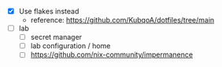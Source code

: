 - [x] Use flakes instead
  - reference: https://github.com/KubqoA/dotfiles/tree/main
- [ ] lab
  - [ ] secret manager
  - [ ] lab configuration / home
  - [ ] https://github.com/nix-community/impermanence
